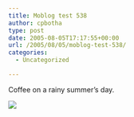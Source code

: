```yaml
---
title: Moblog test 538
author: cpbotha
type: post
date: 2005-08-05T17:17:55+00:00
url: /2005/08/05/moblog-test-538/
categories:
  - Uncategorized

---
```

Coffee on a rainy summer&#8217;s day.

<a href="http://visualisation.tudelft.nl/~cpbotha/moblog_pics/20050805-1717-56-69.jpg" data-rel="lightbox-image-0" data-rl_title="" data-rl_caption="" title="">![][1]</a>

 [1]: http://visualisation.tudelft.nl/~cpbotha/moblog_pics/20050805-1717-56-69-thumb.jpg

